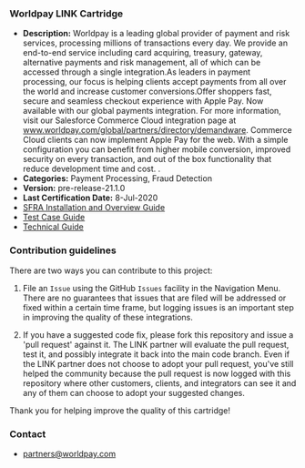 
### Worldpay LINK Cartridge ###

* **Description:** Worldpay is a leading global provider of payment and risk services, processing millions of transactions every day. We provide an end-to-end service including card acquiring, treasury, gateway, alternative payments and risk management, all of which can be accessed through a single integration.As leaders in payment processing, our focus is helping clients accept payments from all over the world and increase customer conversions.Offer shoppers fast, secure and seamless checkout experience with Apple Pay. Now available with our global payments integration. For more information, visit our Salesforce Commerce Cloud integration page at www.worldpay.com/global/partners/directory/demandware. Commerce Cloud clients can now implement Apple Pay for the web. With a simple configuration you can benefit from higher mobile conversion, improved security on every transaction, and out of the box functionality that reduce development time and cost.  .
* **Categories:** Payment Processing, Fraud Detection
* **Version:** pre-release-21.1.0
* **Last Certification Date:** 8-Jul-2020
* [SFRA Installation and Overview Guide](https://github.com/Worldpay/salesforce-commerce-cloud/blob/master/documentation/worldpay-sfra-installation-and-overview-guide.pdf)
* [Test Case Guide](https://github.com/Worldpay/salesforce-commerce-cloud/blob/master/documentation/worldpay-testing-guide.pdf)
* [Technical Guide](https://github.com/Worldpay/salesforce-commerce-cloud/blob/master/documentation/worldpay-technical-guide.pdf)
### Contribution guidelines ###
There are two ways you can contribute to this project:

1. File an `Issue` using the GitHub `Issues` facility in the Navigation Menu.  There are no guarantees that issues that are filed will be addressed or fixed within a certain time frame, but logging issues is an important step in improving the quality of these integrations.

2. If you have a suggested code fix, please fork this repository and issue a 'pull request' against it.  The LINK partner will evaluate the pull request, test it, and possibly integrate it back into the main code branch.  Even if the LINK partner does not choose to adopt your pull request, you've still helped the community because the pull request is now logged with this repository where other customers, clients, and integrators can see it and any of them can choose to adopt your suggested changes.

Thank you for helping improve the quality of this cartridge!

### Contact ###

* <partners@worldpay.com>
